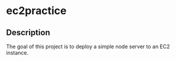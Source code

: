 # ec2practice

## Description

The goal of this project is to deploy a simple node server to an EC2 instance.
